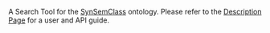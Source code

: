 A Search Tool for the [SynSemClass](https://ufal.mff.cuni.cz/synsemclass) ontology.
Please refer to the [Description Page](https://ufal.mff.cuni.cz/synsemclass/synsemclass-search-tool) for a user and API guide.